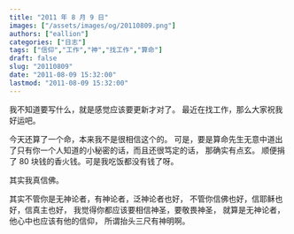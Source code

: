 ```yaml
---
title: "2011 年 8 月 9 日"
images: ["/assets/images/og/20110809.png"]
authors: ["eallion"]
categories: ["日志"]
tags: ["信仰","工作","神","找工作","算命"]
draft: false
slug: "20110809"
date: "2011-08-09 15:32:00"
lastmod: "2011-08-09 15:32:00"
---
```


我不知道要写什么，就是感觉应该要更新才对了。
最近在找工作，那么大家祝我好运吧。

今天还算了一个命，本来我不是很相信这个的。
可是，要是算命先生无意中道出了只有你一个人知道的小秘密的话，而且还很笃定的话，
那确实有点玄。
顺便捐了 80 块钱的香火钱。可是我吃饭都没有钱了呀。

其实我真信佛。

其实不管你是无神论者，有神论者，泛神论者也好，
不管你信佛也好，信耶稣也好，信真主也好，
我觉得你都应该要相信神圣，要敬畏神圣，
就算是无神论者，他心中也应该有他的信仰，
所谓抬头三尺有神明啊。
